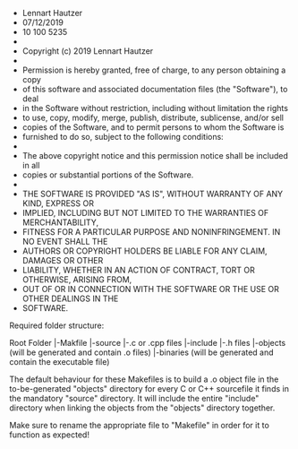 * Lennart Hautzer
* 07/12/2019
* 10 100 5235
*
* Copyright (c) 2019 Lennart Hautzer
*
* Permission is hereby granted, free of charge, to any person obtaining a copy
* of this software and associated documentation files (the "Software"), to deal
* in the Software without restriction, including without limitation the rights
* to use, copy, modify, merge, publish, distribute, sublicense, and/or sell
* copies of the Software, and to permit persons to whom the Software is
* furnished to do so, subject to the following conditions:
*
* The above copyright notice and this permission notice shall be included in all
* copies or substantial portions of the Software.
*
* THE SOFTWARE IS PROVIDED "AS IS", WITHOUT WARRANTY OF ANY KIND, EXPRESS OR
* IMPLIED, INCLUDING BUT NOT LIMITED TO THE WARRANTIES OF MERCHANTABILITY,
* FITNESS FOR A PARTICULAR PURPOSE AND NONINFRINGEMENT. IN NO EVENT SHALL THE
* AUTHORS OR COPYRIGHT HOLDERS BE LIABLE FOR ANY CLAIM, DAMAGES OR OTHER
* LIABILITY, WHETHER IN AN ACTION OF CONTRACT, TORT OR OTHERWISE, ARISING FROM,
* OUT OF OR IN CONNECTION WITH THE SOFTWARE OR THE USE OR OTHER DEALINGS IN THE
* SOFTWARE.


Required folder structure:

Root Folder
|-Makfile
|-source
    |-.c or .cpp files
|-include
    |-.h files
|-objects (will be generated and contain .o files)
|-binaries (will be generated and contain the executable file)

The default behaviour for these Makefiles is to build a .o object file in the
to-be-generated "objects" directory for every C or C++ sourcefile it finds in
the mandatory "source" directory. It will include the entire "include" directory
when linking the objects from the "objects" directory together.

Make sure to rename the appropriate file to "Makefile" in order for it to
function as expected!
